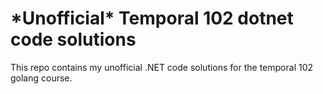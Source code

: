 # \*Unofficial\* Temporal 102 dotnet code solutions

This repo contains my unofficial .NET code solutions for the temporal 102 golang course.
